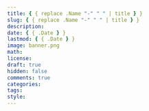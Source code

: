 ```yaml
---
title: { { replace .Name "-" " " | title } }
slug: { { replace .Name "-" " " | title } }
description:
date: { { .Date } }
lastmod: { { .Date } }
image: banner.png
math:
license:
draft: true
hidden: false
comments: true
categories:
tags:
style:
---
```

